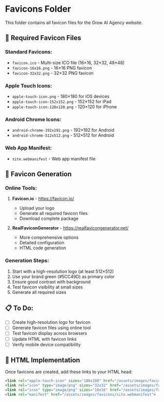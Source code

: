 # Favicons Folder

This folder contains all favicon files for the Grow AI Agency website.

## 📁 Required Favicon Files

### Standard Favicons:
- `favicon.ico` - Multi-size ICO file (16×16, 32×32, 48×48)
- `favicon-16x16.png` - 16×16 PNG favicon
- `favicon-32x32.png` - 32×32 PNG favicon

### Apple Touch Icons:
- `apple-touch-icon.png` - 180×180 for iOS devices
- `apple-touch-icon-152x152.png` - 152×152 for iPad
- `apple-touch-icon-120x120.png` - 120×120 for iPhone

### Android Chrome Icons:
- `android-chrome-192x192.png` - 192×192 for Android
- `android-chrome-512x512.png` - 512×512 for Android

### Web App Manifest:
- `site.webmanifest` - Web app manifest file

## 🔧 Favicon Generation

### Online Tools:
1. **Favicon.io** - https://favicon.io/
   - Upload your logo
   - Generate all required favicon files
   - Download complete package

2. **RealFaviconGenerator** - https://realfavicongenerator.net/
   - More comprehensive options
   - Detailed configuration
   - HTML code generation

### Generation Steps:
1. Start with a high-resolution logo (at least 512×512)
2. Use your brand green (#5CC49D) as primary color
3. Ensure good contrast with background
4. Test favicon visibility at small sizes
5. Generate all required sizes

## 📋 To Do:
- [ ] Create high-resolution logo for favicon
- [ ] Generate favicon files using online tool
- [ ] Test favicon display across browsers
- [ ] Update HTML with favicon links
- [ ] Verify mobile device compatibility

## 🔗 HTML Implementation

Once favicons are created, add these links to your HTML head:

```html
<link rel="apple-touch-icon" sizes="180x180" href="/assets/images/favicons/apple-touch-icon.png">
<link rel="icon" type="image/png" sizes="32x32" href="/assets/images/favicons/favicon-32x32.png">
<link rel="icon" type="image/png" sizes="16x16" href="/assets/images/favicons/favicon-16x16.png">
<link rel="manifest" href="/assets/images/favicons/site.webmanifest">
``` 
